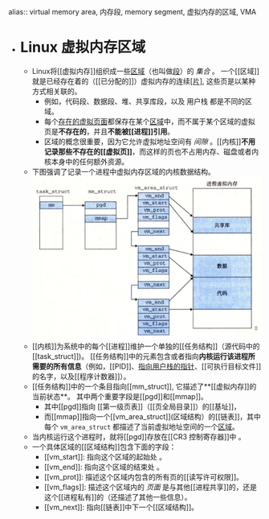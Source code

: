 alias:: virtual memory area, 内存段, memory segment, 虚拟内存的区域, VMA

- # Linux 虚拟内存区域
	- Linux将[[虚拟内存]]组织成一些[区域]([[虚拟内存区域]])（也叫做[段]([[内存段]])）的 *集合* 。
	  一个[[区域]]就是已经存在着的（[[已分配的]]）虚拟内存的连续[[片]](chunk), 这些页是以某种方式相关联的。
		- 例如，代码段、数据段、堆、共享库段，以及 用户栈 都是不同的区域。
		- 每个[存在的虚拟页面]([[已分配页]])都保存在某个[区域]([[虚拟内存区域]])中，而不属于某个区域的虚拟页是**不存在的**，并且**不能被[[进程]]引用**。
		- 区域的概念很重要，因为它允许虚拟地址空间有 *间隙* 。[[内核]]**不用记录那些不存在的[[虚拟页]]**，而这样的页也不占用内存、磁盘或者内核本身中的任何额外资源。
	- 下图强调了记录一个进程中虚拟内存区域的内核数据结构。
	  ![Linux 是如何组织虚拟内存的.png](../assets/image_1701961319774_0.png)
	- [[内核]]为系统中的每个[[进程]]维护一个单独的[[任务结构]]（源代码中的[[task_struct]])。
	  [[任务结构]]中的元素包含或者指向**内核运行该进程所需要的所有信息**（例如，[[PID]]、[指向用户栈的指针]([[栈指针]])、[[可执行目标文件]]的名字，以及[[程序计数器]]）。
	- [[任务结构]]中的一个条目指向[[mm_struct]], 它描述了**[[虚拟内存]]的当前状态**。 
	  其中两个重要字段是[[pgd]]和[[mmap]]。
		- 其中[[pgd]]指向 [[第一级页表]]（[[页全局目录]]）的[[基址]]，
		- 而[[mmap]]指向一个[[vm_area_struct]](区域结构）的[[链表]]，其中每个 `vm_area_struct` 都描述了当前虚拟地址空间的一个[区域]([[虚拟内存区域]])。
	- 当内核运行这个进程时，就将[[pgd]]存放在[[CR3 控制寄存器]]中 。
	- 一个具体区域的[[区域结构]]包含下面的字段：
		- [[vm_start]]: 指向这个区域的起始处 。
		- [[vm_end]]: 指向这个区域的结束处 。
		- [[vm_prot]]: 描述这个区域内包含的所有页的[[读写许可权限]]。
		- [[vm_flags]]: 描述这个区域内的 *页面* 是与其他[[进程共享]]的，还是这个[[进程私有]]的（还描述了其他一些信息）。
		- [[vm_next]]: 指向[[链表]]中下一个[[区域结构]]。
